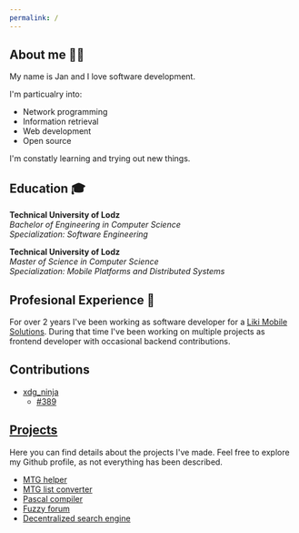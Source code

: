 ```yaml
---
permalink: /
---
```


## About me 🧑‍💻
My name is Jan and I love software development.

I'm particualry into:
- Network programming
- Information retrieval
- Web development
- Open source

I'm constatly learning and trying out new things.

## Education 🎓
**Technical University of Lodz** \
*Bachelor of Engineering in Computer Science* \
*Specialization: Software Engineering*

**Technical University of Lodz** \
*Master of Science in Computer Science* \
*Specialization: Mobile Platforms and Distributed Systems*

## Profesional Experience 🏢
For over 2 years I've been working as software developer for a [Liki Mobile Solutions](https://likims.com/). During that time I've been working on multiple projects as frontend developer with occasional backend contributions.


## Contributions
- [xdg_ninja](https://github.com/b3nj5m1n/xdg-ninja)
  - [#389](https://github.com/b3nj5m1n/xdg-ninja/pull/389)


## [Projects](/projects)
Here you can find details about the projects I've made. Feel free to explore my Github profile, as not everything has been described.

- [MTG helper](/projects/mtg-helper.md)
- [MTG list converter](/projects/mtg-list-converter.md)
- [Pascal compiler](/projects/pascal-compiler.md)
- [Fuzzy forum](/projects/fuzzy-forum.md)
- [Decentralized search engine](/projects/decentralized-search-engine)
